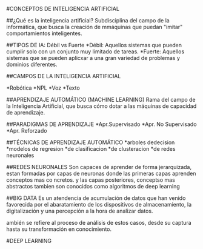 #CONCEPTOS DE INTELIGENCIA ARTIFICIAL

##¿Qué es la inteligencia artificial?
Subdisciplina del campo de la informática, que busca la creación de mmáquinas que puedan "imitar" comportamientos inteligentes.

##TIPOS DE IA: Débil vs Fuerte
  *Débil: Aquellos sistemas que pueden cumplir solo con un conjunto muy limitado de tareas.
  *Fuerte: Aquellos sistemas que se pueden aplicxar a una gran variedad de problemas y dominios diferentes.

##CAMPOS DE LA INTELIGENCIA ARTIFICIAL

*Robótica
*NPL
*Voz
*Texto

##APRENDIZAJE AUTOMÁTICO (MACHINE LEARNING)
Rama del campo de la Inteligencia Artificial, que busca cómo dotar a las máquinas de capacidad de aprendizaje.


##PARADIGMAS DE APRENDIZAJE
*Apr.Supervisado
*Apr. No Supervisado
*Apr. Reforzado

##TÉCNICAS DE APRENDIZAJE AUTOMÁTICO
*arboles dedecision
*modelos de regresion
*de clasificacion
*de clusteracion
*de redes neuronales

##REDES NEURONALES
Son capaces de aprender de forma jerarquizada, estan formadas por capas de neuronas donde las primeras capas aprenden conceptos mas co ncretos. y las capas posteriores, conceptso mas abstractos
tambien son conocidos como algoritmos de deep learning

##BIG DATA
Es un atendencia de acumulación de datos que han venido favorecida por el abaratamiento de los dispositivos de almacenamiento, la digitalización y una percepción a la hora de analizar datos.

ambién se refiere al proceso de análisis de estos casos, desde su captura hasta su transformación en conocimiento.

#DEEP LEARNING


